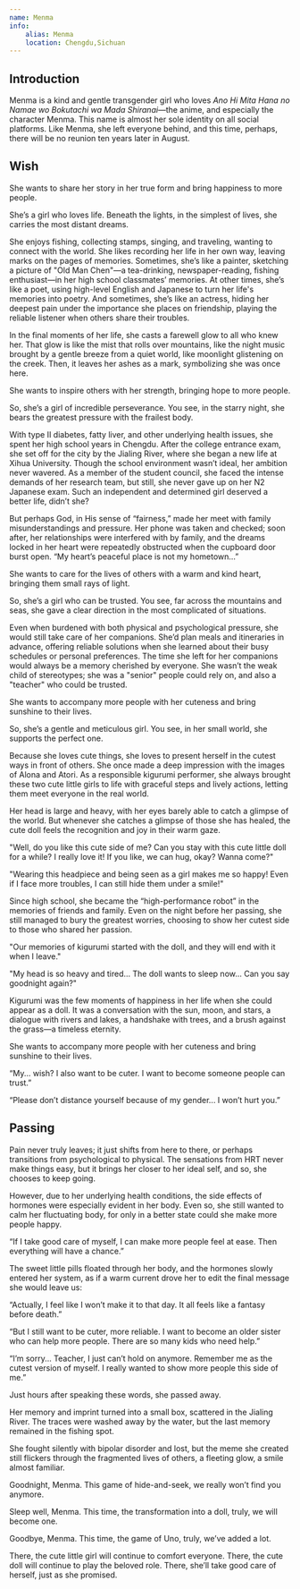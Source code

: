 ```yaml
---
name: Menma
info:
    alias: Menma
    location: Chengdu,Sichuan
---
```


## Introduction

Menma is a kind and gentle transgender girl who loves *Ano Hi Mita Hana no Namae wo Bokutachi wa Mada Shiranai*—the anime, and especially the character Menma. This name is almost her sole identity on all social platforms. Like Menma, she left everyone behind, and this time, perhaps, there will be no reunion ten years later in August.

## Wish

She wants to share her story in her true form and bring happiness to more people.

She’s a girl who loves life. Beneath the lights, in the simplest of lives, she carries the most distant dreams.

She enjoys fishing, collecting stamps, singing, and traveling, wanting to connect with the world. She likes recording her life in her own way, leaving marks on the pages of memories. Sometimes, she’s like a painter, sketching a picture of "Old Man Chen"—a tea-drinking, newspaper-reading, fishing enthusiast—in her high school classmates’ memories. At other times, she’s like a poet, using high-level English and Japanese to turn her life's memories into poetry. And sometimes, she’s like an actress, hiding her deepest pain under the importance she places on friendship, playing the reliable listener when others share their troubles.

In the final moments of her life, she casts a farewell glow to all who knew her. That glow is like the mist that rolls over mountains, like the night music brought by a gentle breeze from a quiet world, like moonlight glistening on the creek. Then, it leaves her ashes as a mark, symbolizing she was once here.

She wants to inspire others with her strength, bringing hope to more people.

So, she’s a girl of incredible perseverance. You see, in the starry night, she bears the greatest pressure with the frailest body.

With type II diabetes, fatty liver, and other underlying health issues, she spent her high school years in Chengdu. After the college entrance exam, she set off for the city by the Jialing River, where she began a new life at Xihua University. Though the school environment wasn’t ideal, her ambition never wavered. As a member of the student council, she faced the intense demands of her research team, but still, she never gave up on her N2 Japanese exam. Such an independent and determined girl deserved a better life, didn’t she?

But perhaps God, in His sense of “fairness,” made her meet with family misunderstandings and pressure. Her phone was taken and checked; soon after, her relationships were interfered with by family, and the dreams locked in her heart were repeatedly obstructed when the cupboard door burst open. “My heart’s peaceful place is not my hometown…”

She wants to care for the lives of others with a warm and kind heart, bringing them small rays of light.

So, she’s a girl who can be trusted. You see, far across the mountains and seas, she gave a clear direction in the most complicated of situations.

Even when burdened with both physical and psychological pressure, she would still take care of her companions. She’d plan meals and itineraries in advance, offering reliable solutions when she learned about their busy schedules or personal preferences. The time she left for her companions would always be a memory cherished by everyone. She wasn’t the weak child of stereotypes; she was a "senior" people could rely on, and also a "teacher" who could be trusted.

She wants to accompany more people with her cuteness and bring sunshine to their lives.

So, she’s a gentle and meticulous girl. You see, in her small world, she supports the perfect one.

Because she loves cute things, she loves to present herself in the cutest ways in front of others. She once made a deep impression with the images of Alona and Atori. As a responsible kigurumi performer, she always brought these two cute little girls to life with graceful steps and lively actions, letting them meet everyone in the real world.

Her head is large and heavy, with her eyes barely able to catch a glimpse of the world. But whenever she catches a glimpse of those she has healed, the cute doll feels the recognition and joy in their warm gaze.

"Well, do you like this cute side of me? Can you stay with this cute little doll for a while? I really love it! If you like, we can hug, okay? Wanna come?"

"Wearing this headpiece and being seen as a girl makes me so happy! Even if I face more troubles, I can still hide them under a smile!"

Since high school, she became the “high-performance robot” in the memories of friends and family. Even on the night before her passing, she still managed to bury the greatest worries, choosing to show her cutest side to those who shared her passion.

"Our memories of kigurumi started with the doll, and they will end with it when I leave."

"My head is so heavy and tired... The doll wants to sleep now... Can you say goodnight again?"

Kigurumi was the few moments of happiness in her life when she could appear as a doll. It was a conversation with the sun, moon, and stars, a dialogue with rivers and lakes, a handshake with trees, and a brush against the grass—a timeless eternity.

She wants to accompany more people with her cuteness and bring sunshine to their lives.

“My... wish? I also want to be cuter. I want to become someone people can trust.”

“Please don’t distance yourself because of my gender... I won’t hurt you.”

## Passing

Pain never truly leaves; it just shifts from here to there, or perhaps transitions from psychological to physical. The sensations from HRT never make things easy, but it brings her closer to her ideal self, and so, she chooses to keep going.

However, due to her underlying health conditions, the side effects of hormones were especially evident in her body. Even so, she still wanted to calm her fluctuating body, for only in a better state could she make more people happy.

“If I take good care of myself, I can make more people feel at ease. Then everything will have a chance.”

The sweet little pills floated through her body, and the hormones slowly entered her system, as if a warm current drove her to edit the final message she would leave us:

“Actually, I feel like I won’t make it to that day. It all feels like a fantasy before death.”

“But I still want to be cuter, more reliable. I want to become an older sister who can help more people. There are so many kids who need help.”

“I’m sorry... Teacher, I just can’t hold on anymore. Remember me as the cutest version of myself. I really wanted to show more people this side of me.”

Just hours after speaking these words, she passed away.

Her memory and imprint turned into a small box, scattered in the Jialing River. The traces were washed away by the water, but the last memory remained in the fishing spot.

She fought silently with bipolar disorder and lost, but the meme she created still flickers through the fragmented lives of others, a fleeting glow, a smile almost familiar.

Goodnight, Menma. This game of hide-and-seek, we really won’t find you anymore.

Sleep well, Menma. This time, the transformation into a doll, truly, we will become one.

Goodbye, Menma. This time, the game of Uno, truly, we’ve added a lot.

There, the cute little girl will continue to comfort everyone. There, the cute doll will continue to play the beloved role. There, she’ll take good care of herself, just as she promised.